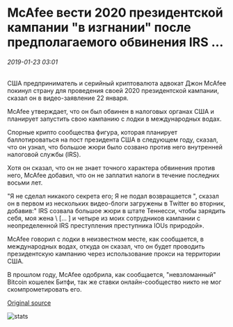 # McAfee вести 2020 президентской кампании "в изгнании" после предполагаемого обвинения IRS ...

###### 2019-01-23 03:01

США предприниматель и серийный криптовалюта адвокат Джон McAfee покинул страну для проведения своей 2020 президентской кампании, сказал он в видео-заявление 22 января.

McAfee утверждает, что он был обвинен в налоговых органах США и планирует запустить свою кампанию с лодки в международных водах.

Спорные крипто сообщества фигура, которая планирует баллотироваться на пост президента США в следующем году, сказал, что он узнал, что большое жюри было созвано против него внутренней налоговой службы (IRS).

Хотя он сказал, что он не знает точного характера обвинения против него, McAfee добавил, что он не заплатил налоги в течение последних восьми лет.

"Я не сделал никакого секрета его; Я не подал возвращается ", сказал он в первом из нескольких видео-блоги загружены в Twitter во вторник, добавив:" IRS созвала большое жюри в штате Теннесси, чтобы зарядить себя, моя жена \ [... \] и четыре из моих сотрудников кампании с неопределенной IRS преступления преступника IOUs природой».

McAfee говорил с лодки в неизвестном месте, как сообщается, в международных водах, откуда он сказал, что он будет проводить президентскую кампанию через использование прокси на территории США.

В прошлом году, McAfee одобрила, как сообщается, "невзломанный" Bitcoin кошелек Битфи, так же ставки онлайн-сообщество никто не мог скомпрометировать его.

[Original source](https://cointelegraph.com/news/mcafee-to-lead-2020-presidential-campaign-in-exile-after-alleged-irs-indictment)

![stats](https://c.statcounter.com/11760860/0/a89fa40b/1/ "stats")